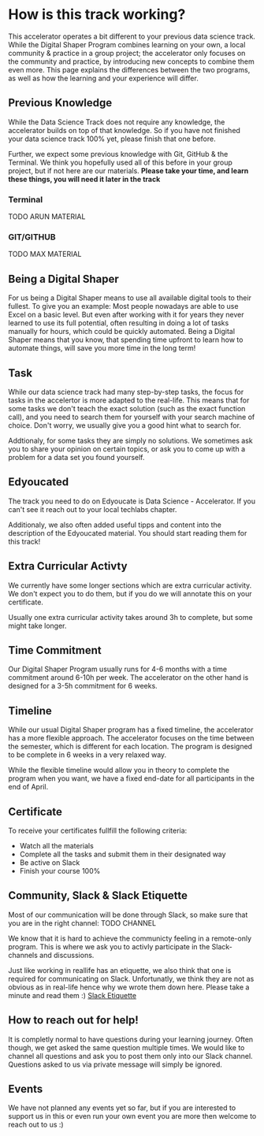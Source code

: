 # How is this track working?
This accelerator operates a bit different to your previous data science track. While the Digital Shaper Program combines learning on your own, a local community & practice in a group project; the accelerator only focuses on the community and practice, by introducing new concepts to combine them even more. This page explains the differences between the two programs, as well as how the learning and your experience will differ.

## Previous Knowledge
While the Data Science Track does not require any knowledge, the accelerator builds on top of that knowledge. So if you have not finished your data science track 100% yet, please finish that one before.

Further, we expect some previous knowledge with Git, GitHub & the Terminal. We think you hopefully used all of this before in your group project, but if not here are our materials. **Please take your time, and learn these things, you will need it later in the track**

### Terminal
TODO ARUN MATERIAL
### GIT/GITHUB
TODO MAX MATERIAL

## Being a Digital Shaper
For us being a Digital Shaper means to use all available digital tools to their fullest. To give you an example: Most people nowadays are able to use Excel on a basic level. But even after working with it for years they never learned to use its full potential, often resulting in doing a lot of tasks manually for hours, which could be quickly automated. Being a Digital Shaper means that you know, that spending time upfront to learn how to automate things, will save you more time in the long term!

## Task
While our data science track had many step-by-step tasks, the focus for tasks in the accelertor is more adapted to the real-life. This means that for some tasks we don't teach the exact solution (such as the exact function call), and you need to search them for yourself with your search machine of choice. Don't worry, we usually give you a good hint what to search for. 

Addtionaly, for some tasks they are simply no solutions. We sometimes ask you to share your opinion on certain topics, or ask you to come up with a problem for a data set you found yourself. 

## Edyoucated
The track you need to do on Edyoucate is Data Science - Accelerator. If you can't see it reach out to your local techlabs chapter. 

Additionaly, we also often added useful tipps and content into the description of the Edyoucated material. You should start reading them for this track!

## Extra Curricular Activty
We currently have some longer sections which are extra curricular activity. We don't expect you to do them, but if you do we will annotate this on your certificate. 

Usually one extra curricular activity takes around 3h to complete, but some might take longer.

## Time Commitment
Our Digital Shaper Program usually runs for 4-6 months with a time commitment around 6-10h per week. The accelerator on the other hand is designed for a 3-5h commitment for 6 weeks. 

## Timeline
While our usual Digital Shaper program has a fixed timeline, the accelerator has a more flexible approach. The accelerator focuses on the time between the semester, which is different for each location. The program is designed to be complete in 6 weeks in a very relaxed way. 

While the flexible timeline would allow you in theory to complete the program when you want, we have a fixed end-date for all participants in the end of April.

## Certificate
To receive your certificates fullfill the following criteria:
- Watch all the materials
- Complete all the tasks and submit them in their designated way
- Be active on Slack
- Finish your course 100%

## Community, Slack & Slack Etiquette
Most of our communication will be done through Slack, so make sure that you are in the right channel: TODO CHANNEL

We know that it is hard to achieve the communicty feeling in a remote-only program. This is where we ask you to activly participate in the Slack-channels and discussions. 

Just like working in reallife has an etiquette, we also think that one is required for communicating on Slack.  Unfortunatly, we think they are not as obvious as in real-life hence why we wrote them down here. Please take a minute and read them :) 
[Slack Etiquette](slack-etiquette)

## How to reach out for help!
It is completly normal to have questions during your learning journey. Often though, we get asked the same question multiple times. We would like to channel all questions and ask you to post them only into our Slack channel. Questions asked to us via private message will simply be ignored.

## Events

We have not planned any events yet so far, but if you are interested to support us in this or even run your own event you are more then welcome to reach out to us :) 

